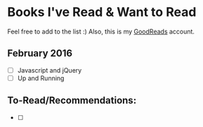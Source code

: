 # Books I've Read & Want to Read

Feel free to add to the list :) Also, this is my [GoodReads](https://www.goodreads.com/user/show/66687-jim) account.

## February 2016

- [ ] Javascript and jQuery
- [ ] Up and Running

To-Read/Recommendations:
---
- [ ]
